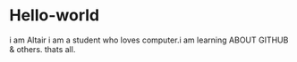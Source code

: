 # Hello-world
i am Altair
i am a student who loves computer.i am learning ABOUT GITHUB & others.
thats all.
